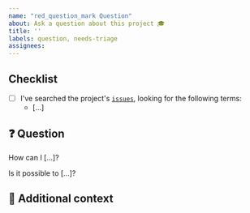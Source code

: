 ```yaml
---
name: "red_question_mark Question"
about: Ask a question about this project 🎓
title: ''
labels: question, needs-triage
assignees:
---
```


## Checklist

<!-- Mark with an `x` all the checkboxes that apply (like `[x]`) -->

- [ ] I've searched the project's [`issues`][1], looking for the following terms:
  - [...]

## :question: Question

<!-- What is your question -->

How can I [...]?

Is it possible to [...]?

## :paperclip: Additional context

<!-- Add any other context or screenshots about the feature request here. -->

[1]: https://github.com/rbavery/stac-model/issues
